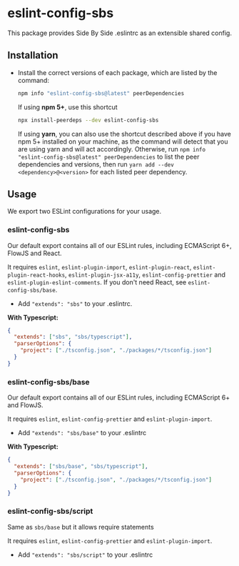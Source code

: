 # eslint-config-sbs

This package provides Side By Side .eslintrc as an extensible shared config.

## Installation

- Install the correct versions of each package, which are listed by the command:

  ```sh
  npm info "eslint-config-sbs@latest" peerDependencies
  ```

  If using **npm 5+**, use this shortcut

  ```sh
  npx install-peerdeps --dev eslint-config-sbs
  ```

  If using **yarn**, you can also use the shortcut described above if you have npm 5+ installed on your machine, as the command will detect that you are using yarn and will act accordingly.
  Otherwise, run `npm info "eslint-config-sbs@latest" peerDependencies` to list the peer dependencies and versions, then run `yarn add --dev <dependency>@<version>` for each listed peer dependency.

## Usage

We export two ESLint configurations for your usage.

### eslint-config-sbs

Our default export contains all of our ESLint rules, including ECMAScript 6+, FlowJS and React.

It requires `eslint`, `eslint-plugin-import`, `eslint-plugin-react`, `eslint-plugin-react-hooks`,
`eslint-plugin-jsx-a11y`, `eslint-config-prettier` and `eslint-plugin-eslint-comments`. If you don't need React,
see `eslint-config-sbs/base`.

- Add `"extends": "sbs"` to your .eslintrc.

**With Typescript:**

```json
{
  "extends": ["sbs", "sbs/typescript"],
  "parserOptions": {
    "project": ["./tsconfig.json", "./packages/*/tsconfig.json"]
  }
}
```

### eslint-config-sbs/base

Our default export contains all of our ESLint rules, including ECMAScript 6+ and FlowJS.

It requires `eslint`, `eslint-config-prettier` and `eslint-plugin-import`.

- Add `"extends": "sbs/base"` to your .eslintrc

**With Typescript:**

```json
{
  "extends": ["sbs/base", "sbs/typescript"],
  "parserOptions": {
    "project": ["./tsconfig.json", "./packages/*/tsconfig.json"]
  }
}
```

### eslint-config-sbs/script

Same as `sbs/base` but it allows require statements

It requires `eslint`, `eslint-config-prettier` and `eslint-plugin-import`.

- Add `"extends": "sbs/script"` to your .eslintrc
